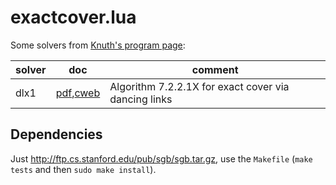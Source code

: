 # exactcover.lua

Some solvers from [Knuth's program page](https://cs.stanford.edu/~knuth/programs.html):

|solver|doc|comment|
|---|---|---|
|dlx1|[pdf](https://github.com/massimo-nocentini/exactcover.lua/blob/master/knuth/src/dlx1/dlx1.pdf),[cweb](https://cs.stanford.edu/~knuth/programs/dlx1.w)|Algorithm 7.2.2.1X for exact cover via dancing links|

## Dependencies

Just http://ftp.cs.stanford.edu/pub/sgb/sgb.tar.gz, use the `Makefile` (`make tests` and then `sudo make install`).
